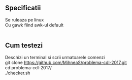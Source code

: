 ## Specificatii
Se ruleaza pe linux <br />
Cu gawk fiind awk-ul default <br />
<br />
## Cum testezi
Deschizi un terminal si scrii urmatoarele comenzi <br />
git clone https://github.com/MihneaS/problema-cdl-2017.git <br />
cd problema-cdl-2017/ <br />
./checker.sh  <br />
